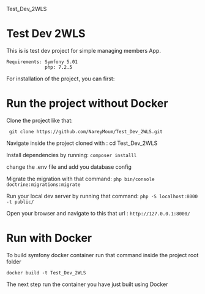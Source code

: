  Test_Dev_2WLS

# Test Dev 2WLS

This is is test dev project for simple managing members App.

```
Requirements: Symfony 5.01 
              php: 7.2.5 
```

 
 For installation of the project, you can first: 


# Run the project without Docker 

Clone the project like that: 
```
 git clone https://github.com/NareyMoum/Test_Dev_2WLS.git
```

 Navigate inside the project cloned with : cd Test_Dev_2WLS


 Install dependencies  by running:  ```composer installl```


 change the .env file and add you database config



 Migrate the migration with that command: ```php bin/console doctrine:migrations:migrate```



 Run your local dev server by running that command: ```php -S localhost:8000 -t public/```


Open your browser and navigate to this that url : ```http://127.0.0.1:8000/```

# Run with Docker

To build symfony docker container run that command inside the project root folder

```docker build -t Test_Dev_2WLS```

The next step run the container you have just built using Docker

```docker run -it -p 8000:8000 Test_Dev_2WLS"





 



